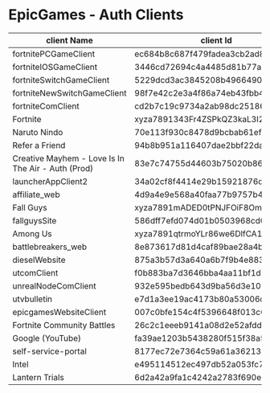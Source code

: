# EpicGames - Auth Clients

| client Name | client Id | client Secret |
| --- | --- | --- |
| fortnitePCGameClient | ec684b8c687f479fadea3cb2ad83f5c6 | e1f31c211f28413186262d37a13fc84d |
| fortniteIOSGameClient | 3446cd72694c4a4485d81b77adbb2141 | 9209d4a5e25a457fb9b07489d313b41a |
| fortniteSwitchGameClient | 5229dcd3ac3845208b496649092f251b | e3bd2d3e-bf8c-4857-9e7d-f3d947d220c7 |
| fortniteNewSwitchGameClient | 98f7e42c2e3a4f86a74eb43fbb41ed39  | 0a2449a2-001a-451e-afec-3e812901c4d7 |
| fortniteComClient | cd2b7c19c9734a2ab98dc251868d7724 | - |
| Fortnite | xyza7891343Fr4ZSPkQZ3kaL3I2sX8B5 | F8BVRyHIqmct8cN9KSPbXsJszpiIZEYEFDiySxc1wuA |
| Naruto Nindo | 70e113f930c8478d9bcbab61ef3cbd4f | - |
| Refer a Friend | 94b8b951a116407dae2bbf22dadb192e | - |
| Creative Mayhem - Love Is In The Air - Auth (Prod) | 83e7c74755d44603b75020b86a70e150 | - |
| launcherAppClient2 | 34a02cf8f4414e29b15921876da36f9a | daafbccc737745039dffe53d94fc76cf |
| affiliate_web | 4d9a4e9e568a40faa77b9757b4fac210 | - |
| Fall Guys | xyza7891mADED0tPNJFOiF8OmI0DwY0J | 8w2sDwL5/GuUjeVbHZIxe1FAFwi+tuQI2msSCVIO+EA |
| fallguysSite | 586dff7efd074d01b0503968cd0d378e | - |
| Among Us | xyza7891qtrmoYLr86we6DlfCA1RRsp8 | - |
| battlebreakers_web | 8e873617d81d4caf89bae28a4b74bbfe | - |
| dieselWebsite | 875a3b57d3a640a6b7f9b4e883463ab4 | - |
| utcomClient | f0b883ba7d3646bba4aa11bf1d71c071 | - |
| unrealNodeComClient | 932e595bedb643d9ba56d3e1089a5c4b | - |
| utvbulletin | e7d1a3ee19ac4173b80a53006dc53be3 | - |
| epicgamesWebsiteClient | 007c0bfe154c4f5396648f013c641dcf | - |
| Fortnite Community Battles | 26c2c1eeeb9141a08d2e52afdda30fde | - |
| Google (YouTube) | fa39ae1203b5438280f515f38a50f08e | - |
| self-service-portal | 8177ec72e7364c59a61a36213900ba67 | - |
| Intel | e495114512ec497db52a053fc7b50651 | - |
| Lantern Trials | 6d2a42a9fa1c4242a2783f690ee0bb2c | - |
